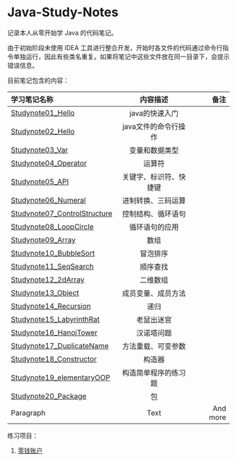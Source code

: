 # Java-Study-Notes
记录本人从零开始学 Java 的代码笔记。

由于初始阶段未使用 IDEA 工具进行整合开发，开始时各文件的代码通过命令行指令单独运行，因此有些类名重复。如果将笔记中这些文件放在同一目录下，会提示错误信息。

目前笔记包含的内容：

| 学习笔记名称   | 内容描述 | 备注     |
| :---      |    :----:   |   ---: |
| [Studynote01_Hello](https://github.com/92rw/Java-Study-Notes/blob/main/Studynote01_Hello.java)  | java的快速入门  |    |
| [Studynote02_Hello](https://github.com/92rw/Java-Study-Notes/blob/main/Studynote02_Hello.java)  | java文件的命令行操作  |    |
| [Studynote03_Var](https://github.com/92rw/Java-Study-Notes/blob/main/Studynote03_Var.java)  | 变量和数据类型  |    |
| [Studynote04_Operator](https://github.com/92rw/Java-Study-Notes/blob/main/Studynote04_Operator.java)  | 运算符  |    |
| [Studynote05_API](https://github.com/92rw/Java-Study-Notes/blob/main/Studynote05_API.java)  | 关键字、标识符、快捷键  |    |
| [Studynote06_Numeral](https://github.com/92rw/Java-Study-Notes/blob/main/Studynote06_Numeral.java)  | 进制转换、三码运算  |    |
| [Studynote07_ControlStructure](https://github.com/92rw/Java-Study-Notes/blob/main/Studynote07_ControlStructure.java)  | 控制结构、循环语句  |    |
| [Studynote08_LoopCircle](https://github.com/92rw/Java-Study-Notes/blob/main/Studynote08_LoopCircle.java)  | 循环语句的应用  |    |
| [Studynote09_Array](https://github.com/92rw/Java-Study-Notes/blob/main/Studynote09_Array.java)  | 数组  |    |
| [Studynote10_BubbleSort](https://github.com/92rw/Java-Study-Notes/blob/main/Studynote10_BubbleSort.java)  | 冒泡排序  |    |
| [Studynote11_SeqSearch](https://github.com/92rw/Java-Study-Notes/blob/main/Studynote11_SeqSearch.java)  | 顺序查找  |    |
| [Studynote12_2dArray](https://github.com/92rw/Java-Study-Notes/blob/main/Studynote12_2dArray.java)  | 二维数组  |    |
| [Studynote13_Object](https://github.com/92rw/Java-Study-Notes/blob/main/Studynote13_Object.java)  | 成员变量、成员方法  |    |
| [Studynote14_Recursion](https://github.com/92rw/Java-Study-Notes/blob/main/Studynote14_Recursion.java)  | 递归  |    |
| [Studynote15_LabyrinthRat](https://github.com/92rw/Java-Study-Notes/blob/main/Studynote15_LabyrinthRat.java)  | 老鼠出迷宫  |    |
| [Studynote16_HanoiTower](https://github.com/92rw/Java-Study-Notes/blob/main/Studynote16_HanoiTower.java)  | 汉诺塔问题  |    |
| [Studynote17_DuplicateName](https://github.com/92rw/Java-Study-Notes/blob/main/Studynote17_DuplicateName.java)  | 方法重载、可变参数  |    |
| [Studynote18_Constructor](https://github.com/92rw/Java-Study-Notes/blob/main/Studynote18_Constructor.java)  | 构造器  |    |
| [Studynote19_elementaryOOP](https://github.com/92rw/Java-Study-Notes/blob/main/Studynote19_elementaryOOP.java)  | 构造简单程序的练习题  |    |
| [Studynote20_Package](https://github.com/92rw/Java-Study-Notes/blob/main/Studynote20_Package.java)  | 包  |    |
| Paragraph   | Text | And more      |

练习项目：
1. [零钱账户](https://github.com/92rw/Java-Study-Notes/blob/main/Exercise/PocketMoney/Design.md)
